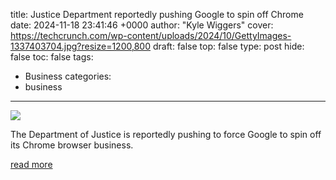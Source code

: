 title: Justice Department reportedly pushing Google to spin off Chrome
date: 2024-11-18 23:41:46 +0000
author: "Kyle Wiggers"
cover: https://techcrunch.com/wp-content/uploads/2024/10/GettyImages-1337403704.jpg?resize=1200,800
draft: false
top: false
type: post
hide: false
toc: false
tags:
  - Business
categories:
  - business
---

![](https://techcrunch.com/wp-content/uploads/2024/10/GettyImages-1337403704.jpg?resize=1200,800)

The Department of Justice is reportedly pushing to force Google to spin off its Chrome browser business.

[read more](https://techcrunch.com/2024/11/18/justice-department-reportedly-pushing-google-to-spin-off-chrome/)
